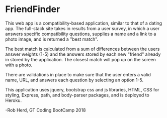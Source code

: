 # FriendFinder

This web app is a compatibility-based application, similar to that of a dating app. The full-stack site takes in results from a user survey, in which a user answers specific compatibility questions, supplies a name and a link to a photo image, and is returned a "best match".

The best match is calculated from a sum of differences between the users answer weights (1-5) and the answers stored by each new "friend" already in stored by the application. The closest match will pop up on the screen with a photo. 

There are validations in place to make sure that the user enters a valid name, URL, and answers each question by selecting an option 1-5.

This application uses jquery, bootstrap css and js libraries, HTML, CSS for styling, Express, path, and body-parser packages, and is deployed to Heroku.

-Rob Herd, GT Coding BootCamp 2018